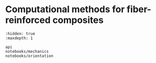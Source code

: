# Computational methods for fiber-reinforced composites

```{toctree}
:hidden: true
:maxdepth: 1

api
notebooks/mechanics
notebooks/orientation
```
